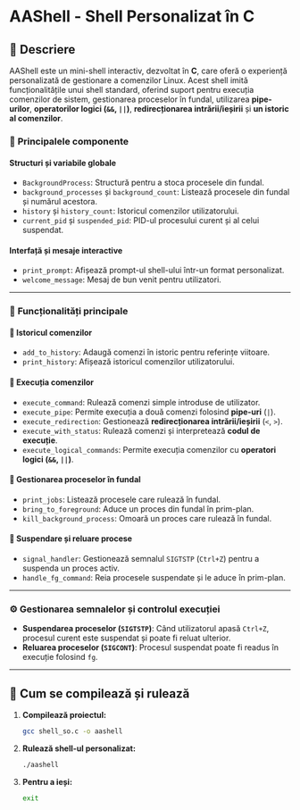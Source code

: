 # AAShell - Shell Personalizat în C

## 📖 Descriere
AAShell este un mini-shell interactiv, dezvoltat în **C**, care oferă o experiență personalizată de gestionare a comenzilor Linux. Acest shell imită funcționalitățile unui shell standard, oferind suport pentru execuția comenzilor de sistem, gestionarea proceselor în fundal, utilizarea **pipe-urilor**, **operatorilor logici (`&&`, `||`)**, **redirecționarea intrării/ieșirii** și **un istoric al comenzilor**.

### 🔹 **Principalele componente**
#### Structuri și variabile globale
- `BackgroundProcess`: Structură pentru a stoca procesele din fundal.
- `background_processes` și `background_count`: Listează procesele din fundal și numărul acestora.
- `history` și `history_count`: Istoricul comenzilor utilizatorului.
- `current_pid` și `suspended_pid`: PID-ul procesului curent și al celui suspendat.

#### Interfață și mesaje interactive
- `print_prompt`: Afișează prompt-ul shell-ului într-un format personalizat.
- `welcome_message`: Mesaj de bun venit pentru utilizatori.

---

### 🚀 **Funcționalități principale**
#### 📌 Istoricul comenzilor
- `add_to_history`: Adaugă comenzi în istoric pentru referințe viitoare.
- `print_history`: Afișează istoricul comenzilor utilizatorului.

#### 📌 Execuția comenzilor
- `execute_command`: Rulează comenzi simple introduse de utilizator.
- `execute_pipe`: Permite execuția a două comenzi folosind **pipe-uri** (`|`).
- `execute_redirection`: Gestionează **redirecționarea intrării/ieșirii** (`<`, `>`).
- `execute_with_status`: Rulează comenzi și interpretează **codul de execuție**.
- `execute_logical_commands`: Permite execuția comenzilor cu **operatori logici (`&&`, `||`)**.

#### 📌 Gestionarea proceselor în fundal
- `print_jobs`: Listează procesele care rulează în fundal.
- `bring_to_foreground`: Aduce un proces din fundal în prim-plan.
- `kill_background_process`: Omoară un proces care rulează în fundal.

#### 📌 Suspendare și reluare procese
- `signal_handler`: Gestionează semnalul `SIGTSTP` (`Ctrl+Z`) pentru a suspenda un proces activ.
- `handle_fg_command`: Reia procesele suspendate și le aduce în prim-plan.

---

### ⚙️ **Gestionarea semnalelor și controlul execuției**
- **Suspendarea proceselor (`SIGTSTP`)**: Când utilizatorul apasă `Ctrl+Z`, procesul curent este suspendat și poate fi reluat ulterior.
- **Reluarea proceselor (`SIGCONT`)**: Procesul suspendat poate fi readus în execuție folosind `fg`.

---

## 🔧 Cum se compilează și rulează
1. **Compilează proiectul:**
   ```sh
   gcc shell_so.c -o aashell
   ```
2. **Rulează shell-ul personalizat:**
   ```sh
   ./aashell
   ```
3. **Pentru a ieși:**
   ```sh
   exit
   ```
